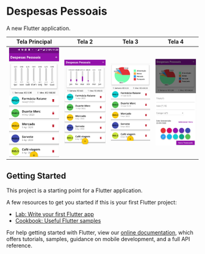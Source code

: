 

# Despesas Pessoais

A new Flutter application.

| Tela Principal  | Tela 2 | Tela 3 | Tela 4 |
|---|---|---|---|
| ![](https://github.com/rcoproc/flutter_despesas_pessoais/blob/master/images/despesas1.png) | ![](https://github.com/rcoproc/flutter_despesas_pessoais/blob/master/images/despesas2.png) | ![](https://github.com/rcoproc/flutter_despesas_pessoais/blob/master/images/despesas3.png) | ![](https://github.com/rcoproc/flutter_despesas_pessoais/blob/master/images/despesas4.png) |

## Getting Started

This project is a starting point for a Flutter application.

A few resources to get you started if this is your first Flutter project:

- [Lab: Write your first Flutter app](https://flutter.dev/docs/get-started/codelab)
- [Cookbook: Useful Flutter samples](https://flutter.dev/docs/cookbook)

For help getting started with Flutter, view our 
[online documentation](https://flutter.dev/docs), which offers tutorials, 
samples, guidance on mobile development, and a full API reference.
